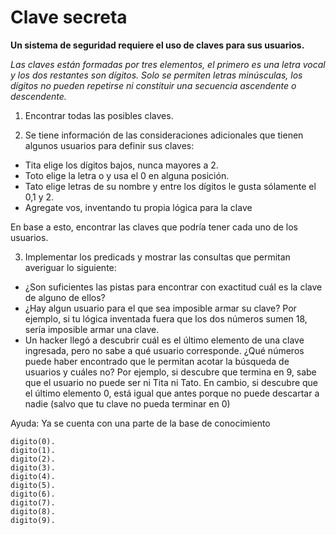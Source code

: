 # Clave secreta

**Un sistema de seguridad requiere el uso de claves para sus usuarios.**

*Las claves están formadas por tres elementos, el primero es una letra vocal y los dos restantes son dígitos. Solo se permiten letras minúsculas, los dígitos no pueden repetirse ni constituir una secuencia ascendente o descendente.*

1. Encontrar todas las posibles claves. 

2. Se tiene información de las consideraciones adicionales que tienen algunos usuarios para definir sus claves:
  - Tita elige los dígitos bajos, nunca mayores a 2. 
  - Toto elige la letra o y usa el 0 en alguna posición.
  - Tato elige letras de su nombre y entre los dígitos le gusta sólamente el 0,1 y 2.
  - Agregate vos, inventando tu propia lógica para la clave

En base a esto, encontrar las claves que podría tener cada uno de los usuarios.

3. Implementar los predicads y mostrar las consultas que permitan averiguar lo siguiente:
- ¿Son suficientes las pistas para encontrar con exactitud cuál es la clave de alguno de ellos? 
- ¿Hay algun usuario para el que sea imposible armar su clave? Por ejemplo, si tu lógica inventada fuera que los dos números sumen 18, sería imposible armar una clave.
- Un hacker llegó a descubrir cuál es el último elemento de una clave ingresada, pero no sabe a qué usuario corresponde. ¿Qué números puede haber encontrado que le permitan acotar la búsqueda de usuarios y cuáles no? Por ejemplo, si descubre que termina en 9, sabe que el usuario no puede ser ni Tita ni Tato. En cambio, si descubre que el último elemento 0, está igual que antes porque no puede descartar a nadie (salvo que tu clave no pueda terminar en 0)

Ayuda: Ya se cuenta con una parte de la base de conocimiento

```
digito(0).
digito(1).
digito(2).
digito(3).
digito(4).
digito(5).
digito(6).
digito(7).
digito(8).
digito(9).
```
